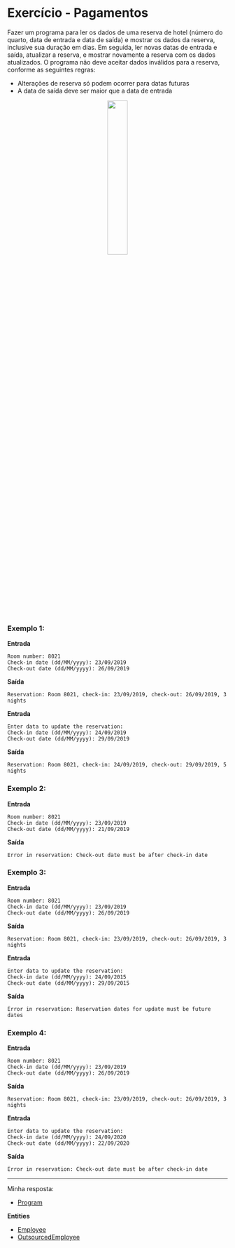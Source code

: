 # Exercício - Pagamentos

Fazer um programa para ler os dados de uma reserva de hotel (número do quarto, data de entrada e data de saída) e mostrar os dados da reserva, inclusive sua duração em dias. Em seguida, ler novas datas de entrada e saída, atualizar a reserva, e mostrar novamente a reserva com os dados atualizados. O programa não deve aceitar dados inválidos para a reserva, conforme as seguintes regras:

- Alterações de reserva só podem ocorrer para datas futuras
- A data de saída deve ser maior que a data de entrada

<p align="center">
  <img src="https://github.com/JonathanBarr0s/Udemy-CSharp/assets/132490863/8622abad-1ce9-4b12-a650-504728a458f2" width= 30%>
</p>

### Exemplo 1:

**Entrada**

```
Room number: 8021
Check-in date (dd/MM/yyyy): 23/09/2019
Check-out date (dd/MM/yyyy): 26/09/2019
```

**Saída**

```
Reservation: Room 8021, check-in: 23/09/2019, check-out: 26/09/2019, 3 nights
```

**Entrada**

```
Enter data to update the reservation:
Check-in date (dd/MM/yyyy): 24/09/2019
Check-out date (dd/MM/yyyy): 29/09/2019
```

**Saída**

```
Reservation: Room 8021, check-in: 24/09/2019, check-out: 29/09/2019, 5 nights
```

### Exemplo 2:

**Entrada**

```
Room number: 8021
Check-in date (dd/MM/yyyy): 23/09/2019
Check-out date (dd/MM/yyyy): 21/09/2019
```

**Saída**

```
Error in reservation: Check-out date must be after check-in date
```

### Exemplo 3:

**Entrada**

```
Room number: 8021
Check-in date (dd/MM/yyyy): 23/09/2019
Check-out date (dd/MM/yyyy): 26/09/2019
```

**Saída**

```
Reservation: Room 8021, check-in: 23/09/2019, check-out: 26/09/2019, 3 nights
```

**Entrada**

```
Enter data to update the reservation:
Check-in date (dd/MM/yyyy): 24/09/2015
Check-out date (dd/MM/yyyy): 29/09/2015
```

**Saída**

```
Error in reservation: Reservation dates for update must be future dates
```

### Exemplo 4:

**Entrada**

```
Room number: 8021
Check-in date (dd/MM/yyyy): 23/09/2019
Check-out date (dd/MM/yyyy): 26/09/2019
```

**Saída**

```
Reservation: Room 8021, check-in: 23/09/2019, check-out: 26/09/2019, 3 nights
```

**Entrada**

```
Enter data to update the reservation:
Check-in date (dd/MM/yyyy): 24/09/2020
Check-out date (dd/MM/yyyy): 22/09/2020
```

**Saída**

```
Error in reservation: Check-out date must be after check-in date
```

---

Minha resposta:

- [Program](https://github.com/JonathanBarr0s/Udemy-CSharp/blob/main/01.%20Programa%C3%A7%C3%A3o%20Orientada%20a%20Objetos/04.%20Heran%C3%A7a%20e%20Polimorfismo/00.%20Pagamentos/Pagamentos/Pagamentos/Program.cs)

**Entities**
- [Employee](https://github.com/JonathanBarr0s/Udemy-CSharp/blob/main/01.%20Programa%C3%A7%C3%A3o%20Orientada%20a%20Objetos/04.%20Heran%C3%A7a%20e%20Polimorfismo/00.%20Pagamentos/Pagamentos/Pagamentos/Entities/Employee.cs)
- [OutsourcedEmployee](https://github.com/JonathanBarr0s/Udemy-CSharp/blob/main/01.%20Programa%C3%A7%C3%A3o%20Orientada%20a%20Objetos/04.%20Heran%C3%A7a%20e%20Polimorfismo/00.%20Pagamentos/Pagamentos/Pagamentos/Entities/OutSourcedEmployee.cs)